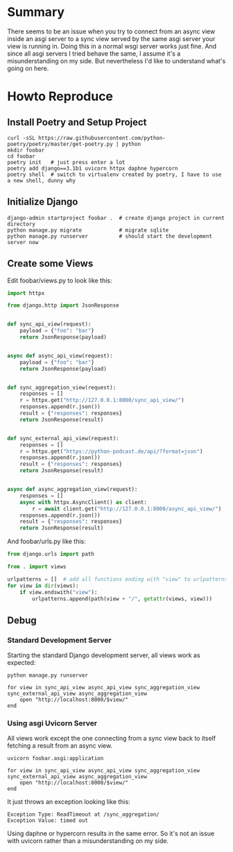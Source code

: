 # Summary

There seems to be an issue when you try to connect from an async view
inside an asgi server to a sync view served by the same asgi server
your view is running in. Doing this in a normal wsgi server works just
fine. And since all asgi servers I tried behave the same, I assume it's
a misunderstanding on my side. But nevertheless I'd like to understand
what's going on here.

# Howto Reproduce

## Install Poetry and Setup Project
```shell
curl -sSL https://raw.githubusercontent.com/python-poetry/poetry/master/get-poetry.py | python
mkdir foobar
cd foobar
poetry init   # just press enter a lot
poetry add django==3.1b1 uvicorn httpx daphne hypercorn
poetry shell  # switch to virtualenv created by poetry, I have to use a new shell, dunny why
```

## Initialize Django
```shell
django-admin startproject foobar .  # create django project in current directory
python manage.py migrate            # migrate sqlite
python manage.py runserver          # should start the development server now
```

## Create some Views

Edit foobar/views.py to look like this:
```python
import httpx

from django.http import JsonResponse


def sync_api_view(request):
    payload = {"foo": "bar"}
    return JsonResponse(payload)


async def async_api_view(request):
    payload = {"foo": "bar"}
    return JsonResponse(payload)


def sync_aggregation_view(request):
    responses = []
    r = httpx.get("http://127.0.0.1:8000/sync_api_view/")
    responses.append(r.json())
    result = {"responses": responses}
    return JsonResponse(result)


def sync_external_api_view(request):
    responses = []
    r = httpx.get("https://python-podcast.de/api/?format=json")
    responses.append(r.json())
    result = {"responses": responses}
    return JsonResponse(result)


async def async_aggregation_view(request):
    responses = []
    async with httpx.AsyncClient() as client:
        r = await client.get("http://127.0.0.1:8000/async_api_view/")
    responses.append(r.json())
    result = {"responses": responses}
    return JsonResponse(result)
```

And foobar/urls.py like this:
```python
from django.urls import path

from . import views

urlpatterns = []  # add all functions ending with "view" to urlpatterns
for view in dir(views):
    if view.endswith("view"):
        urlpatterns.append(path(view + "/", getattr(views, view)))
```

## Debug

### Standard Development Server

Starting the standard Django development server, all views work as expected:
``` shell
python manage.py runserver

for view in sync_api_view async_api_view sync_aggregation_view sync_external_api_view async_aggregation_view                                                                                                                    
    open "http://localhost:8000/$view/"
end
```

### Using asgi Uvicorn Server
All views work except the one connecting from a sync view back to itself
fetching a result from an async view.

``` shell
uvicorn foobar.asgi:application

for view in sync_api_view async_api_view sync_aggregation_view sync_external_api_view async_aggregation_view                                                                                                                
    open "http://localhost:8000/$view/"
end
```

It just throws an exception looking like this:
```
Exception Type: ReadTimeout at /sync_aggregation/
Exception Value: timed out
```

Using daphne or hypercorn results in the same error. So it's not an issue
with uvicorn rather than a misunderstanding on my side.